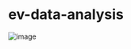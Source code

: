 # ev-data-analysis

![image](https://github.com/user-attachments/assets/36e66316-7627-4ab2-b3a3-b0e5306d4c74)
